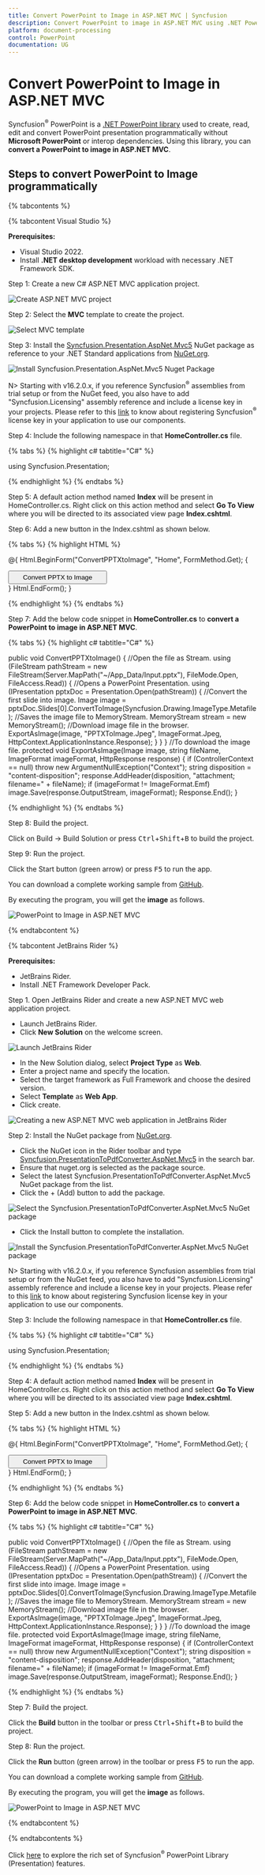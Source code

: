 ```yaml
---
title: Convert PowerPoint to Image in ASP.NET MVC | Syncfusion
description: Convert PowerPoint to image in ASP.NET MVC using .NET PowerPoint library (Presentation) without Microsoft PowerPoint or interop dependencies.
platform: document-processing
control: PowerPoint
documentation: UG
---
```


# Convert PowerPoint to Image in ASP.NET MVC

Syncfusion<sup>&reg;</sup> PowerPoint is a [.NET PowerPoint library](https://www.syncfusion.com/document-processing/powerpoint-framework/net) used to create, read, edit and convert PowerPoint presentation programmatically without **Microsoft PowerPoint** or interop dependencies. Using this library, you can **convert a PowerPoint to image in ASP.NET MVC**.

## Steps to convert PowerPoint to Image programmatically

{% tabcontents %}

{% tabcontent Visual Studio %}

**Prerequisites:**

* Visual Studio 2022.
* Install **.NET desktop development** workload with necessary .NET Framework SDK.

Step 1: Create a new C# ASP.NET MVC application project.

![Create ASP.NET MVC project](Workingwith-MVC/Project-Open-and-Save.png)

Step 2: Select the **MVC** template to create the project.

![Select MVC template](Workingwith-MVC/MVC-Open-and-Save.png)

Step 3: Install the [Syncfusion.Presentation.AspNet.Mvc5](https://www.nuget.org/packages/Syncfusion.Presentation.AspNet.Mvc5) NuGet package as reference to your .NET Standard applications from [NuGet.org](https://www.nuget.org/).

![Install Syncfusion.Presentation.AspNet.Mvc5 Nuget Package](Workingwith-MVC/Nuget-Package-PPTXtoImage.png)

N> Starting with v16.2.0.x, if you reference Syncfusion<sup>&reg;</sup> assemblies from trial setup or from the NuGet feed, you also have to add "Syncfusion.Licensing" assembly reference and include a license key in your projects. Please refer to this [link](https://help.syncfusion.com/common/essential-studio/licensing/overview) to know about registering Syncfusion<sup>&reg;</sup> license key in your application to use our components.

Step 4: Include the following namespace in that **HomeController.cs** file.

{% tabs %}
{% highlight c# tabtitle="C#" %}

using Syncfusion.Presentation;

{% endhighlight %}
{% endtabs %}

Step 5: A default action method named **Index** will be present in HomeController.cs. Right click on this action method and select **Go To View** where you will be directed to its associated view page **Index.cshtml**.

Step 6: Add a new button in the Index.cshtml as shown below.

{% tabs %}
{% highlight HTML %}

@{
    Html.BeginForm("ConvertPPTXtoImage", "Home", FormMethod.Get);
    {
        <div>
            <input type="submit" value="Convert PPTX to Image" style="width:200px;height:27px" />
        </div>
    }
    Html.EndForm();
}

{% endhighlight %}
{% endtabs %}

Step 7: Add the below code snippet in **HomeController.cs** to **convert a PowerPoint to image in ASP.NET MVC**.

{% tabs %}
{% highlight c# tabtitle="C#" %}

public void ConvertPPTXtoImage()
{
    //Open the file as Stream.
    using (FileStream pathStream = new FileStream(Server.MapPath("~/App_Data/Input.pptx"), FileMode.Open, FileAccess.Read))
    {
        //Opens a PowerPoint Presentation.
        using (IPresentation pptxDoc = Presentation.Open(pathStream))
        {
            //Convert the first slide into image.
            Image image = pptxDoc.Slides[0].ConvertToImage(Syncfusion.Drawing.ImageType.Metafile);
            //Saves the image file to MemoryStream.
            MemoryStream stream = new MemoryStream();
            //Download image file in the browser.
            ExportAsImage(image, "PPTXToImage.Jpeg", ImageFormat.Jpeg, HttpContext.ApplicationInstance.Response);
        }
    }
}
//To download the image file.
protected void ExportAsImage(Image image, string fileName, ImageFormat imageFormat, HttpResponse response)
{
    if (ControllerContext == null)
        throw new ArgumentNullException("Context");
    string disposition = "content-disposition";
    response.AddHeader(disposition, "attachment; filename=" + fileName);
    if (imageFormat != ImageFormat.Emf)
        image.Save(response.OutputStream, imageFormat);
    Response.End();
}

{% endhighlight %}
{% endtabs %}

Step 8: Build the project.

Click on Build → Build Solution or press <kbd>Ctrl</kbd>+<kbd>Shift</kbd>+<kbd>B</kbd> to build the project.

Step 9: Run the project.

Click the Start button (green arrow) or press <kbd>F5</kbd> to run the app.

You can download a complete working sample from [GitHub](https://github.com/SyncfusionExamples/PowerPoint-Examples/tree/master/PPTX-to-Image-conversion/Convert-PowerPoint-presentation-to-Image/ASP.NET-MVC).

By executing the program, you will get the **image** as follows.

![PowerPoint to Image in ASP.NET MVC](PPTXtoPDF_images/Output_PowerPoint_Presentation_to-Image.png)

{% endtabcontent %}

{% tabcontent JetBrains Rider %}

**Prerequisites:**

* JetBrains Rider.
* Install .NET Framework Developer Pack.

Step 1. Open JetBrains Rider and create a new ASP.NET MVC web application project.
* Launch JetBrains Rider.
* Click **New Solution** on the welcome screen.

![Launch JetBrains Rider](Workingwith-MVC/Launch-JetBrains-Rider.png)

* In the New Solution dialog, select **Project Type** as **Web**.
* Enter a project name and specify the location.
* Select the target framework as Full Framework and choose the desired version.
* Select **Template** as **Web App**.
* Click create.

![Creating a new ASP.NET MVC web application in JetBrains Rider](Workingwith-MVC/Create-MVC-sample.png)

Step 2: Install the NuGet package from [NuGet.org](https://www.nuget.org/).
* Click the NuGet icon in the Rider toolbar and type [Syncfusion.PresentationToPdfConverter.AspNet.Mvc5](https://www.nuget.org/packages/Syncfusion.PresentationToPdfConverter.AspNet.Mvc5/) in the search bar.
* Ensure that nuget.org is selected as the package source.
* Select the latest Syncfusion.PresentationToPdfConverter.AspNet.Mvc5 NuGet package from the list.
* Click the + (Add) button to add the package.

![Select the Syncfusion.PresentationToPdfConverter.AspNet.Mvc5 NuGet package](Workingwith-MVC/Search-Syncfusion.PresentationToPdfConverter.AspNet.Mvc5-NuGet.png)

* Click the Install button to complete the installation.

![Install the Syncfusion.PresentationToPdfConverter.AspNet.Mvc5 NuGet package](Workingwith-MVC/Install-Syncfusion.PresentationToPdfConverter.AspNet.Mvc5-NuGet.png)

N> Starting with v16.2.0.x, if you reference Syncfusion assemblies from trial setup or from the NuGet feed, you also have to add "Syncfusion.Licensing" assembly reference and include a license key in your projects. Please refer to this [link](https://help.syncfusion.com/common/essential-studio/licensing/overview) to know about registering Syncfusion license key in your application to use our components.

Step 3: Include the following namespace in that **HomeController.cs** file.

{% tabs %}
{% highlight c# tabtitle="C#" %}

using Syncfusion.Presentation;

{% endhighlight %}
{% endtabs %}

Step 4: A default action method named **Index** will be present in HomeController.cs. Right click on this action method and select **Go To View** where you will be directed to its associated view page **Index.cshtml**.

Step 5: Add a new button in the Index.cshtml as shown below.

{% tabs %}
{% highlight HTML %}

@{
    Html.BeginForm("ConvertPPTXtoImage", "Home", FormMethod.Get);
    {
        <div>
            <input type="submit" value="Convert PPTX to Image" style="width:200px;height:27px" />
        </div>
    }
    Html.EndForm();
}

{% endhighlight %}
{% endtabs %}

Step 6: Add the below code snippet in **HomeController.cs** to **convert a PowerPoint to image in ASP.NET MVC**.

{% tabs %}
{% highlight c# tabtitle="C#" %}

public void ConvertPPTXtoImage()
{
    //Open the file as Stream.
    using (FileStream pathStream = new FileStream(Server.MapPath("~/App_Data/Input.pptx"), FileMode.Open, FileAccess.Read))
    {
        //Opens a PowerPoint Presentation.
        using (IPresentation pptxDoc = Presentation.Open(pathStream))
        {
            //Convert the first slide into image.
            Image image = pptxDoc.Slides[0].ConvertToImage(Syncfusion.Drawing.ImageType.Metafile);
            //Saves the image file to MemoryStream.
            MemoryStream stream = new MemoryStream();
            //Download image file in the browser.
            ExportAsImage(image, "PPTXToImage.Jpeg", ImageFormat.Jpeg, HttpContext.ApplicationInstance.Response);
        }
    }
}
//To download the image file.
protected void ExportAsImage(Image image, string fileName, ImageFormat imageFormat, HttpResponse response)
{
    if (ControllerContext == null)
        throw new ArgumentNullException("Context");
    string disposition = "content-disposition";
    response.AddHeader(disposition, "attachment; filename=" + fileName);
    if (imageFormat != ImageFormat.Emf)
        image.Save(response.OutputStream, imageFormat);
    Response.End();
}

{% endhighlight %}
{% endtabs %}

Step 7: Build the project.

Click the **Build** button in the toolbar or press <kbd>Ctrl</kbd>+<kbd>Shift</kbd>+<kbd>B</kbd> to build the project.

Step 8: Run the project.

Click the **Run** button (green arrow) in the toolbar or press <kbd>F5</kbd> to run the app.

You can download a complete working sample from [GitHub](https://github.com/SyncfusionExamples/PowerPoint-Examples/tree/master/PPTX-to-Image-conversion/Convert-PowerPoint-presentation-to-Image/ASP.NET-MVC).

By executing the program, you will get the **image** as follows.

![PowerPoint to Image in ASP.NET MVC](PPTXtoPDF_images/Output_PowerPoint_Presentation_to-Image.png)

{% endtabcontent %}

{% endtabcontents %}

Click [here](https://www.syncfusion.com/document-processing/powerpoint-framework/net) to explore the rich set of Syncfusion<sup>&reg;</sup> PowerPoint Library (Presentation) features. 
